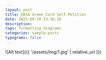 ```yaml
---
layout: post
title: EB1A Green Card Self-Petition
date: 2025-09-10 23:36:10
description:
tags: formatting diagrams
categories: sample-posts
typograms: false
---
```


![Alt text]({{ '/assets/img/1.jpg' | relative_url }})
